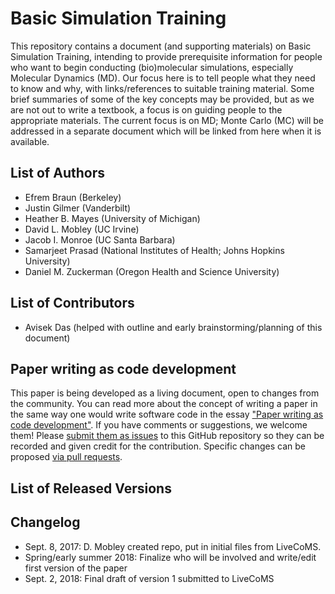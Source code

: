 # Basic Simulation Training

This repository contains a document (and supporting materials) on Basic Simulation Training, intending to provide prerequisite information for people who want to begin conducting (bio)molecular simulations, especially Molecular Dynamics (MD). 
Our focus here is to tell people what they need to know and why, with links/references to suitable training material. Some brief summaries of some of the key concepts may be provided, but as we are not out to write a textbook, a focus is on guiding people to the appropriate materials. 
The current focus is on MD; Monte Carlo (MC) will be addressed in a separate document which will be linked from here when it is available.

## List of Authors

- Efrem Braun (Berkeley)
- Justin Gilmer (Vanderbilt)
- Heather B. Mayes (University of Michigan)
- David L. Mobley (UC Irvine)
- Jacob I. Monroe (UC Santa Barbara)
- Samarjeet Prasad (National Institutes of Health; Johns Hopkins University)
- Daniel M. Zuckerman (Oregon Health and Science University)

## List of Contributors
<!-- We suggest listing contributers in order of addition. -->
- Avisek Das (helped with outline and early brainstorming/planning of this document)

## Paper writing as code development
<!-- This discussion is so that people know how to contribute to your document. -->
This paper is being developed as a living document, open to changes from the community. You can read more about the concept of writing a paper in the same way one would write software code in the essay ["Paper writing as code development"](https://livecomsjournal.github.io/about/paper_code/). If you have comments or suggestions, we welcome them! Please [submit them as issues](https://guides.github.com/features/issues/) to this GitHub repository so they can be recorded and given credit for the contribution. Specific changes can be proposed [via pull requests](https://help.github.com/articles/about-pull-requests/).

## List of Released Versions
<!-- update this when you decide to release a version either by preprint or when submitted to LiveCoMS-->

## Changelog
<!-- Here, record summaries of important changes. A granular discussion of changes will be kept in GitHub by issue tracking.-->
- Sept. 8, 2017: D. Mobley created repo, put in initial files from LiveCoMS.
- Spring/early summer 2018: Finalize who will be involved and write/edit first version of the paper 
- Sept. 2, 2018: Final draft of version 1 submitted to LiveCoMS

